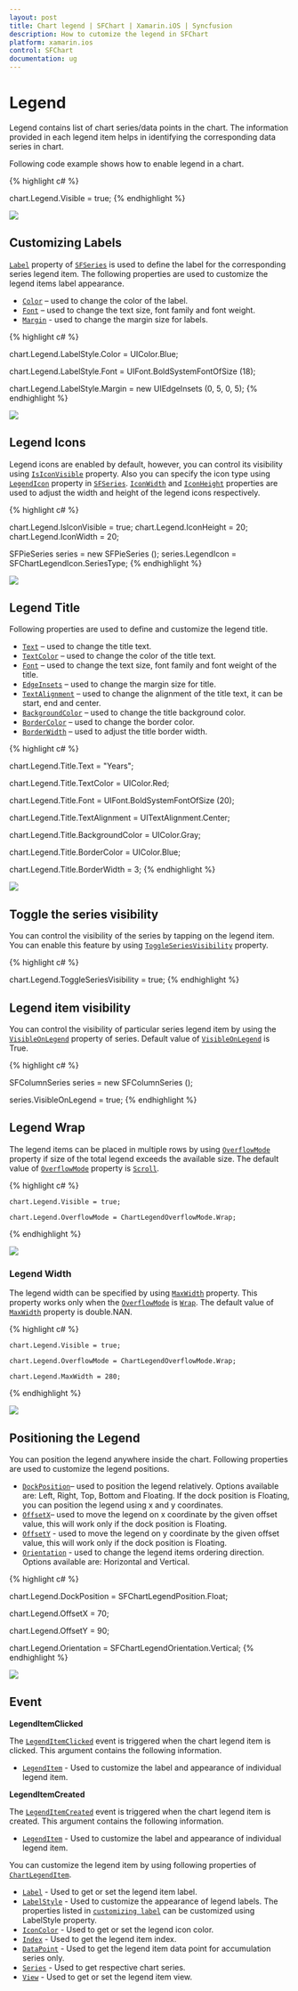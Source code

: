 ```yaml
---
layout: post
title: Chart legend | SFChart | Xamarin.iOS | Syncfusion
description: How to cutomize the legend in SFChart
platform: xamarin.ios
control: SFChart
documentation: ug
---
```


# Legend

Legend contains list of chart series/data points in the chart. The information provided in each legend item helps in identifying the corresponding data series in chart.

Following code example shows how to enable legend in a chart.


{% highlight c# %}

chart.Legend.Visible = true;
{% endhighlight %}


![](Legend_images/Legend.png)

## Customizing Labels

[`Label`](https://help.syncfusion.com/cr/cref_files/xamarin-ios/sfchart/Syncfusion.SFChart.iOS~Syncfusion.SfChart.iOS.SFSeries~Label.html) property of [`SFSeries`](https://help.syncfusion.com/cr/cref_files/xamarin-ios/sfchart/Syncfusion.SFChart.iOS~Syncfusion.SfChart.iOS.SFSeries.html) is used to define the label for the corresponding series legend item. The following properties are used to customize the legend items label appearance.

* [`Color`](https://help.syncfusion.com/cr/cref_files/xamarin-ios/sfchart/Syncfusion.SFChart.iOS~Syncfusion.SfChart.iOS.SFLegendLabelStyle~Color.html) – used to change the color of the label.
* [`Font`](https://help.syncfusion.com/cr/cref_files/xamarin-ios/sfchart/Syncfusion.SFChart.iOS~Syncfusion.SfChart.iOS.SFLegendLabelStyle~Font.html) – used to change the text size, font family and font weight.
* [`Margin`](https://help.syncfusion.com/cr/cref_files/xamarin-ios/sfchart/Syncfusion.SFChart.iOS~Syncfusion.SfChart.iOS.SFLegendLabelStyle~Margin.html) - used to change the margin size for labels.


{% highlight c# %}

chart.Legend.LabelStyle.Color  = UIColor.Blue;

chart.Legend.LabelStyle.Font   = UIFont.BoldSystemFontOfSize (18);

chart.Legend.LabelStyle.Margin = new UIEdgeInsets (0, 5, 0, 5);
{% endhighlight %}

![](Legend_images/Customizing_Labels.png)

## Legend Icons

Legend icons are enabled by default, however, you can control its visibility using [`IsIconVisible`](https://help.syncfusion.com/cr/cref_files/xamarin-ios/sfchart/Syncfusion.SFChart.iOS~Syncfusion.SfChart.iOS.SFChartLegend~IsIconVisible.html) property. Also you can specify the icon type using [`LegendIcon`](https://help.syncfusion.com/cr/cref_files/xamarin-ios/sfchart/Syncfusion.SFChart.iOS~Syncfusion.SfChart.iOS.SFSeries~LegendIcon.html) property in [`SFSeries`](https://help.syncfusion.com/cr/cref_files/xamarin-ios/sfchart/Syncfusion.SFChart.iOS~Syncfusion.SfChart.iOS.SFSeries.html). [`IconWidth`](https://help.syncfusion.com/cr/cref_files/xamarin-ios/sfchart/Syncfusion.SFChart.iOS~Syncfusion.SfChart.iOS.SFChartLegend~IconWidth.html) and [`IconHeight`](https://help.syncfusion.com/cr/cref_files/xamarin-ios/sfchart/Syncfusion.SFChart.iOS~Syncfusion.SfChart.iOS.SFChartLegend~IconHeight.html) properties are used to adjust the width and height of the legend icons respectively.


{% highlight c# %}

chart.Legend.IsIconVisible  = true;
chart.Legend.IconHeight     = 20;
chart.Legend.IconWidth      = 20;

SFPieSeries series          = new SFPieSeries ();
series.LegendIcon           = SFChartLegendIcon.SeriesType;
{% endhighlight %}

![](Legend_images/Legend_Icons.png)

## Legend Title

Following properties are used to define and customize the legend title.

* [`Text`](https://help.syncfusion.com/cr/cref_files/xamarin-ios/sfchart/Syncfusion.SFChart.iOS~Syncfusion.SfChart.iOS.SFChartTitle~Text.html) – used to change the title text.
* [`TextColor`](https://help.syncfusion.com/cr/cref_files/xamarin-ios/sfchart/Syncfusion.SFChart.iOS~Syncfusion.SfChart.iOS.SFChartTitle~TextColor.html) – used to change the color of the title text.
* [`Font`](https://help.syncfusion.com/cr/cref_files/xamarin-ios/sfchart/Syncfusion.SFChart.iOS~Syncfusion.SfChart.iOS.SFChartTitle~Font.html) – used to change the text size, font family and font weight of the title.
* [`EdgeInsets`](https://help.syncfusion.com/cr/cref_files/xamarin-ios/sfchart/Syncfusion.SFChart.iOS~Syncfusion.SfChart.iOS.SFChartTitle~EdgeInsets.html) – used to change the margin size for title.
* [`TextAlignment`](https://help.syncfusion.com/cr/cref_files/xamarin-ios/sfchart/Syncfusion.SFChart.iOS~Syncfusion.SfChart.iOS.SFChartTitle~TextAlignment.html) – used to change the alignment of the title text, it can be start, end and center.
* [`BackgroundColor`](https://help.syncfusion.com/cr/cref_files/xamarin-ios/sfchart/Syncfusion.SFChart.iOS~Syncfusion.SfChart.iOS.SFChartTitle~BackgroundColor.html) – used to change the title background color.
* [`BorderColor`](https://help.syncfusion.com/cr/cref_files/xamarin-ios/sfchart/Syncfusion.SFChart.iOS~Syncfusion.SfChart.iOS.SFChartTitle~BorderColor.html) – used to change the border color.
* [`BorderWidth`](https://help.syncfusion.com/cr/cref_files/xamarin-ios/sfchart/Syncfusion.SFChart.iOS~Syncfusion.SfChart.iOS.SFChartTitle~BorderWidth.html) – used to adjust the title border width.


{% highlight c# %}

chart.Legend.Title.Text             = "Years";	

chart.Legend.Title.TextColor        = UIColor.Red;

chart.Legend.Title.Font             = UIFont.BoldSystemFontOfSize (20);

chart.Legend.Title.TextAlignment    = UITextAlignment.Center;

chart.Legend.Title.BackgroundColor  = UIColor.Gray;

chart.Legend.Title.BorderColor      = UIColor.Blue;

chart.Legend.Title.BorderWidth      = 3;
{% endhighlight %}


![](Legend_images/Legend_Title.png)

## Toggle the series visibility

You can control the visibility of the series by tapping on the legend item. You can enable this feature by using [`ToggleSeriesVisibility`](https://help.syncfusion.com/cr/cref_files/xamarin-ios/sfchart/Syncfusion.SFChart.iOS~Syncfusion.SfChart.iOS.SFChartLegend~ToggleSeriesVisibility.html) property.


{% highlight c# %}

chart.Legend.ToggleSeriesVisibility = true;
{% endhighlight %}

## Legend item visibility

You can control the visibility of particular series legend item by using the [`VisibleOnLegend`](https://help.syncfusion.com/cr/cref_files/xamarin-ios/sfchart/Syncfusion.SFChart.iOS~Syncfusion.SfChart.iOS.SFSeries~VisibleOnLegend.html) property of series. Default value of [`VisibleOnLegend`](https://help.syncfusion.com/cr/cref_files/xamarin-ios/sfchart/Syncfusion.SFChart.iOS~Syncfusion.SfChart.iOS.SFSeries~VisibleOnLegend.html) is True.

{% highlight c# %}

SFColumnSeries series 	= new SFColumnSeries ();

series.VisibleOnLegend 	= true;
{% endhighlight %}

## Legend Wrap

The legend items can be placed in multiple rows by using [`OverflowMode`](http://help.syncfusion.com/cr/cref_files/xamarin-iOS/sfchart/Syncfusion.SFChart.iOS~Syncfusion.SfChart.iOS.SFChartLegend~OverflowMode.html) property if size of the total legend exceeds the available size. The default value of [`OverflowMode`](http://help.syncfusion.com/cr/cref_files/xamarin-iOS/sfchart/Syncfusion.SFChart.iOS~Syncfusion.SfChart.iOS.SFChartLegend~OverflowMode.html) property is [`Scroll`](https://help.syncfusion.com/cr/cref_files/xamarin-ios/sfchart/Syncfusion.SFChart.iOS~Syncfusion.SfChart.iOS.ChartLegendOverflowMode.html).

{% highlight c# %}

    chart.Legend.Visible = true;

    chart.Legend.OverflowMode = ChartLegendOverflowMode.Wrap;

{% endhighlight %}

![](Legend_images/LegendWrap_img1.png)

### Legend Width

The legend width can be specified by using [`MaxWidth`](http://help.syncfusion.com/cr/cref_files/xamarin-iOS/sfchart/Syncfusion.SFChart.iOS~Syncfusion.SfChart.iOS.SFChartLegend~MaxWidth.html) property. This property works only when the [`OverflowMode`](http://help.syncfusion.com/cr/cref_files/xamarin-iOS/sfchart/Syncfusion.SFChart.iOS~Syncfusion.SfChart.iOS.SFChartLegend~OverflowMode.html) is [`Wrap`](https://help.syncfusion.com/cr/cref_files/xamarin-ios/sfchart/Syncfusion.SFChart.iOS~Syncfusion.SfChart.iOS.ChartLegendOverflowMode.html). The default value of [`MaxWidth`](http://help.syncfusion.com/cr/cref_files/xamarin-iOS/sfchart/Syncfusion.SFChart.iOS~Syncfusion.SfChart.iOS.SFChartLegend~MaxWidth.html) property is double.NAN.

{% highlight c# %}

    chart.Legend.Visible = true;

    chart.Legend.OverflowMode = ChartLegendOverflowMode.Wrap;

    chart.Legend.MaxWidth = 280;

{% endhighlight %}

![](Legend_images/LegendWrap_img2.png)

## Positioning the Legend

You can position the legend anywhere inside the chart. Following properties are used to customize the legend positions.

* [`DockPosition`](https://help.syncfusion.com/cr/cref_files/xamarin-ios/sfchart/Syncfusion.SFChart.iOS~Syncfusion.SfChart.iOS.SFChartLegend~DockPosition.html)– used to position the legend relatively. Options available are: Left, Right, Top, Bottom and Floating. If the dock position is Floating, you can position the legend using x and y coordinates.
* [`OffsetX`](https://help.syncfusion.com/cr/cref_files/xamarin-ios/sfchart/Syncfusion.SFChart.iOS~Syncfusion.SfChart.iOS.SFChartLegend~OffsetX.html)– used to move the legend on x coordinate by the given offset value, this will work only if the dock position is Floating.
* [`OffsetY`](https://help.syncfusion.com/cr/cref_files/xamarin-ios/sfchart/Syncfusion.SFChart.iOS~Syncfusion.SfChart.iOS.SFChartLegend~OffsetY.html) - used to move the legend on y coordinate by the given offset value, this will work only if the dock position is Floating.
* [`Orientation`](https://help.syncfusion.com/cr/cref_files/xamarin-ios/sfchart/Syncfusion.SFChart.iOS~Syncfusion.SfChart.iOS.SFChartLegend~Orientation.html) - used to change the legend items ordering direction. Options available are: Horizontal and Vertical.



{% highlight c# %}

chart.Legend.DockPosition   = SFChartLegendPosition.Float;

chart.Legend.OffsetX        = 70;

chart.Legend.OffsetY        = 90;

chart.Legend.Orientation    = SFChartLegendOrientation.Vertical;
{% endhighlight %}

![](Legend_images/Legend_Position.png)


## Event

**LegendItemClicked**

The [`LegendItemClicked`](https://help.syncfusion.com/cr/cref_files/xamarin-ios/sfchart/Syncfusion.SFChart.iOS~Syncfusion.SfChart.iOS.ChartBase~LegendItemClicked_EV.html) event is triggered when the chart legend item is clicked. This argument contains the following information.

* [`LegendItem`](https://help.syncfusion.com/cr/cref_files/xamarin-ios/sfchart/Syncfusion.SFChart.iOS~Syncfusion.SfChart.iOS.ChartLegendItemClickedEventArgs~LegendItem.html) - Used to customize the label and appearance of individual legend item. 

**LegendItemCreated**

The [`LegendItemCreated`](https://help.syncfusion.com/cr/cref_files/xamarin-ios/sfchart/Syncfusion.SFChart.iOS~Syncfusion.SfChart.iOS.ChartBase~LegendItemCreated_EV.html) event is triggered when the chart legend item is created. This argument contains the following information.

* [`LegendItem`](https://help.syncfusion.com/cr/cref_files/xamarin-ios/sfchart/Syncfusion.SFChart.iOS~Syncfusion.SfChart.iOS.ChartLegendItemCreatedEventArgs~LegendItem.html) - Used to customize the label and appearance of individual legend item.

You can customize the legend item by using following properties of [`ChartLegendItem`](https://help.syncfusion.com/cr/cref_files/xamarin-ios/sfchart/Syncfusion.SFChart.iOS~Syncfusion.SfChart.iOS.ChartLegendItem.html).

* [`Label`](https://help.syncfusion.com/cr/cref_files/xamarin-ios/sfchart/Syncfusion.SFChart.iOS~Syncfusion.SfChart.iOS.ChartLegendItem~Label.html) - Used to get or set the legend item label.
* [`LabelStyle`](https://help.syncfusion.com/cr/cref_files/xamarin-ios/sfchart/Syncfusion.SFChart.iOS~Syncfusion.SfChart.iOS.ChartLegendItem~LabelStyle.html) - Used to customize the appearance of legend labels. The properties listed in [`customizing label`](https://help.syncfusion.com/xamarin-ios/sfchart/legend#customizing-labels) can be customized using LabelStyle property.
* [`IconColor`](https://help.syncfusion.com/cr/cref_files/xamarin-ios/sfchart/Syncfusion.SFChart.iOS~Syncfusion.SfChart.iOS.ChartLegendItem~IconColor.html) - Used to get or set the legend icon color.
* [`Index`](https://help.syncfusion.com/cr/cref_files/xamarin-ios/sfchart/Syncfusion.SFChart.iOS~Syncfusion.SfChart.iOS.ChartLegendItem~Index.html) - Used to get the legend item index.
* [`DataPoint`](https://help.syncfusion.com/cr/cref_files/xamarin-ios/sfchart/Syncfusion.SFChart.iOS~Syncfusion.SfChart.iOS.ChartLegendItem~DataPoint.html) - Used to get the legend item data point for accumulation series only.
* [`Series`](https://help.syncfusion.com/cr/cref_files/xamarin-ios/sfchart/Syncfusion.SFChart.iOS~Syncfusion.SfChart.iOS.ChartLegendItem~Series.html) - Used to get respective chart series.
* [`View`](https://help.syncfusion.com/cr/cref_files/xamarin-ios/sfchart/Syncfusion.SFChart.iOS~Syncfusion.SfChart.iOS.ChartLegendItem~View.html) - Used to get or set the legend item view.